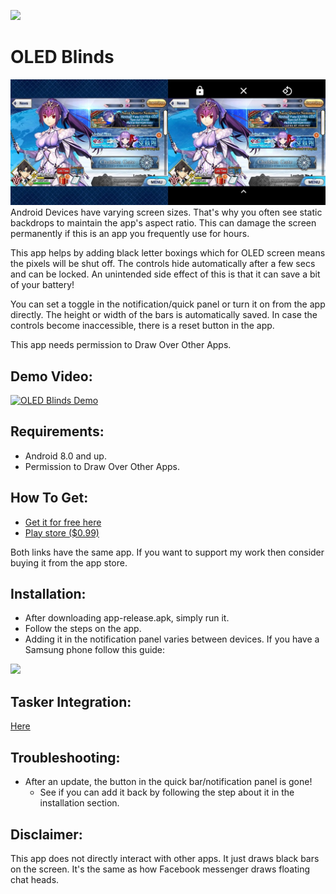 ![](app/src/main/res/mipmap-hdpi/ic_launcher.png)
# OLED Blinds
![](images/comparison-resize.jpg)
Android Devices have varying screen sizes. That's why you often see static backdrops to maintain the app's aspect ratio. This can damage the screen permanently if this is an app you frequently use for hours.

This app helps by adding black letter boxings which for OLED screen means the pixels will be shut off. The controls hide automatically after a few secs and can be locked. An unintended side effect of this is that it can save a bit of your battery!

You can set a toggle in the notification/quick panel or turn it on from the app directly. The height or width of the bars is automatically saved. In case the controls become inaccessible, there is a reset button in the app.

This app needs permission to Draw Over Other Apps.
## Demo Video:
[![OLED Blinds Demo](images/thumbnail.png)](https://youtu.be/rMdr5dpMaBI "OLED Blinds Demo")

## Requirements:
* Android 8.0 and up.
* Permission to Draw Over Other Apps.

## How To Get:
* [Get it for free here](https://github.com/catly1/OledBlinds/releases)
* [Play store ($0.99)](https://play.google.com/store/apps/details?id=com.catly.oledsaver)

Both links have the same app. If you want to support my work then consider buying it from the app store.

## Installation:
* After downloading app-release.apk, simply run it.
* Follow the steps on the app.
* Adding it in the notification panel varies between devices. If you have a Samsung phone follow this guide:

![](images/SamsungButtonGuide.jpg)

## Tasker Integration:
[Here](https://github.com/catly1/OledBlinds/wiki/Tasker-Setup)

## Troubleshooting:
* After an update, the button in the quick bar/notification panel is gone!
    * See if you can add it back by following the step about it in the installation section.

## Disclaimer:
This app does not directly interact with other apps. It just draws black bars on the screen. It's the same as how Facebook messenger draws floating chat heads.
